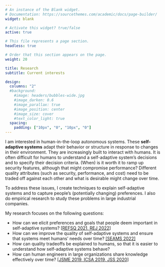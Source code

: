 ```yaml
---
# An instance of the Blank widget.
# Documentation: https://sourcethemes.com/academic/docs/page-builder/
widget: blank

# Activate this widget? true/false
active: true

# This file represents a page section.
headless: true

# Order that this section appears on the page.
weight: 20

title: Research
subtitle: Current interests

design:
  columns: "2"
  #background:
    #image: headers/bubbles-wide.jpg
    #image_darken: 0.6
    #image_parallax: true
    #image_position: center
    #image_size: cover
    #text_color_light: true
  spacing:
    padding: ["10px", "0", "10px", "0"]
---
```

I am interested in human-in-the-loop autonomous systems. These **self-adaptive systems** adapt their behavior or structure in response to changes in their environment. They are increasingly built to interact with humans.
It is often difficult for humans to understand a self-adaptive system’s decisions and to specify their decision criteria. (When) is it worth it to ramp up security features, although that might compromise performance? Different quality attributes (such as security, performance, and cost) need to be traded off against each other and what is desirable might change over time.

To address these issues, I create techniques to explain self-adaptive systems and to capture people’s (potentially changing) preferences. I also do empirical research to study these problems in large industrial companies.

My research focuses on the following questions:
* How can we elicit preferences and goals that people deem important in self-adaptive systems? [[REFSQ 2021](/publication/wohlrab-2021-refsq/)[, REJ 2022](/publication/wohlrab-2021-rej/)]
* How can we improve the quality of self-adaptive systems and ensure that systems meet humans’ needs over time? [[SEAMS 2022]](/publication/wohlrab-2022-seams/)
* How can quality tradeoffs be explained to humans, so that it is easier to understand how self-adaptive systems behave?
* How can human engineers in large organizations share knowledge effectively over time?
[[JSME 2019](/publication/wohlrab-2019-jsme/)[, ICSA 2019](/publication/wohlrab-2019-icsa-survey/)[, JSS 2020](/publication/wohlrab-2020-jss/)]
